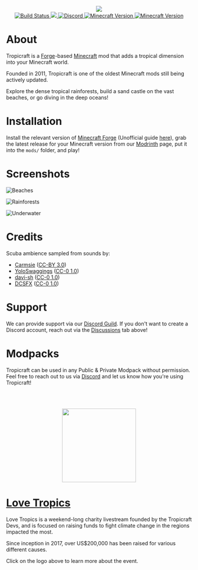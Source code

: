 <p align="center">
  <img src="https://files.tropicraft.net/logo.png">
<br>
  <a href="https://github.com/Tropicraft/Tropicraft/actions/workflows/gradle.yml">
      <img src="https://img.shields.io/github/actions/workflow/status/Tropicraft/Tropicraft/gradle.yml?branch=1.18.2&style=square" alt="Build Status">
  </a>
  <a title="Crowdin" target="_blank" href="https://crowdin.com/project/tropicraftdev">
    <img src="https://badges.crowdin.net/tropicraftdev/localized.svg">
  </a>
  <a href="https://discord.gg/Q24TRnx">
      <img src="https://img.shields.io/discord/285234569375121409.svg?colorB=7289DA&label=Discord&style=square" alt="Discord">
  </a>
  <a href="https://modrinth.com/mod/tropicraft">
      <img src="https://img.shields.io/modrinth/dt/tropicraft?logo=Modrinth&colorB=1bd96a&label=​" alt="Minecraft Version">
      <img src="https://cf.way2muchnoise.eu/short_tropicraft.svg" alt="Minecraft Version">
  </a>
</p>
<!-- I apologize for the HTML but it looks so pretty :) -->

About
=====

Tropicraft is a [Forge](https://minecraftforge.net/)-based [Minecraft](https://minecraft.net/) mod that adds a tropical dimension into your Minecraft world.

Founded in 2011, Tropicraft is one of the oldest Minecraft mods still being actively updated.
  
Explore the dense tropical rainforests, build a sand castle on the vast beaches, or go diving in the deep oceans!
  
Installation
============

Install the relevant version of [Minecraft Forge](https://minecraftforge.net) (Unofficial guide [here](https://apexminecrafthosting.com/how-to-install-forge-client-side/)), grab the latest release for your Minecraft version from our [Modrinth](https://modrinth.com/mod/Tropicraft) page, put it into the `mods/` folder, and play!

Screenshots
===========

![Beaches](https://cdn.tropicraft.net/github/beach.webp)

![Rainforests](https://cdn.tropicraft.net/github/rainforest.webp)

![Underwater](https://cdn.tropicraft.net/github/ocean.webp)

Credits
=======

Scuba ambience sampled from sounds by:

- [Carmsie](https://freesound.org/people/carmsie/) ([CC-BY 3.0](https://creativecommons.org/licenses/by/3.0/))
- [YoloSwaggings](https://freesound.org/people/YoloSwaggings/) ([CC-0 1.0](https://creativecommons.org/publicdomain/zero/1.0/))
- [davi-sh](https://freesound.org/people/davi-sh/) ([CC-0 1.0](http://creativecommons.org/publicdomain/zero/1.0/))
- [DCSFX](https://freesound.org/people/DCSFX/) ([CC-0 1.0](http://creativecommons.org/publicdomain/zero/1.0/))

Support
=======
We can provide support via our [Discord Guild](https://discord.gg/Q24TRnx). If you don't want to create a Discord account, reach out via the [Discussions](https://github.com/Tropicraft/Tropicraft/discussions) tab above!

Modpacks
========
Tropicraft can be used in any Public & Private Modpack without permission. Feel free to reach out to us via [Discord](https://discord.gg/Q24TRnx) and let us know how you're using Tropicraft!

<br> <br>
<p align="center">
  <a href="https://lovetropics.org/">
  <img src="https://static.lovetropics.org/22/logo.svg" height="200px">
  </a>
</p>

[Love Tropics](https://lovetropics.org/)
===

Love Tropics is a weekend-long charity livestream founded by the Tropicraft Devs, and is focused on raising funds to fight climate change in the regions impacted the most.

Since inception in 2017, over US$200,000 has been raised for various different causes.

Click on the logo above to learn more about the event.
